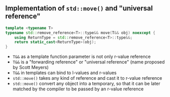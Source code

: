## Implementation of `std::move()` and "universal reference"

```cpp
template <typename T>
typename std::remove_reference<T>::type&& move(T&& obj) noexcept {
    using ReturnType = std::remove_reference<T>::type&&;
    return static_cast<ReturnType>(obj);
}
```

* <!-- .element: class="fragment fade-in" --> <code>T&&</code> as a template function parameter is not only r-value reference
* <!-- .element: class="fragment fade-in" --> <code>T&&</code> is a "forwarding reference" or "universal reference" (name proposed by Scott Meyers)
* <!-- .element: class="fragment fade-in" --> <code>T&&</code> in templates can bind to l-values and r-values
* <!-- .element: class="fragment fade-in" --> <code>std::move()</code> takes any kind of reference and cast it to r-value reference
* <!-- .element: class="fragment fade-in" --> <code>std::move()</code> convert any object into a temporary, so that it can be later matched by the compiler to be passed by an r-value reference
